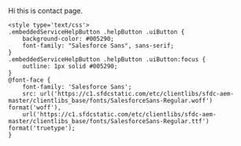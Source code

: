 <html>
  <body>
    Hi this is contact page.
 
    <style type='text/css'>
	.embeddedServiceHelpButton .helpButton .uiButton {
		background-color: #005290;
		font-family: "Salesforce Sans", sans-serif;
	}
	.embeddedServiceHelpButton .helpButton .uiButton:focus {
		outline: 1px solid #005290;
	}
	@font-face {
		font-family: 'Salesforce Sans';
		src: url('https://c1.sfdcstatic.com/etc/clientlibs/sfdc-aem-master/clientlibs_base/fonts/SalesforceSans-Regular.woff') format('woff'),
		url('https://c1.sfdcstatic.com/etc/clientlibs/sfdc-aem-master/clientlibs_base/fonts/SalesforceSans-Regular.ttf') format('truetype');
	}
</style>

<script type='text/javascript' src='https://service.force.com/embeddedservice/5.0/esw.min.js'></script>
<script type='text/javascript'>
	var initESW = function(gslbBaseURL) {
		embedded_svc.settings.displayHelpButton = true; //Or false
		embedded_svc.settings.language = ''; //For example, enter 'en' or 'en-US'

		//embedded_svc.settings.defaultMinimizedText = '...'; //(Defaults to Chat with an Expert)
		//embedded_svc.settings.disabledMinimizedText = '...'; //(Defaults to Agent Offline)

		//embedded_svc.settings.loadingText = ''; //(Defaults to Loading)
		//embedded_svc.settings.storageDomain = 'yourdomain.com'; //(Sets the domain for your deployment so that visitors can navigate subdomains during a chat session)

		// Settings for Chat
		//embedded_svc.settings.directToButtonRouting = function(prechatFormData) {
			// Dynamically changes the button ID based on what the visitor enters in the pre-chat form.
			// Returns a valid button ID.
		//};
		//embedded_svc.settings.prepopulatedPrechatFields = {}; //Sets the auto-population of pre-chat form fields
		
		embedded_svc.settings.prepopulatedPrechatFields = {
    FirstName: "John",
    LastName: "Doe",
    Email: "john.doe@salesforce.com",
    Subject: "Hello"
};
		
		//embedded_svc.settings.fallbackRouting = []; //An array of button IDs, user IDs, or userId_buttonId
		//embedded_svc.settings.offlineSupportMinimizedText = '...'; //(Defaults to Contact Us)

		embedded_svc.settings.enabledFeatures = ['LiveAgent'];
		embedded_svc.settings.entryFeature = 'LiveAgent';

		embedded_svc.init(
			'https://brave-goat-275838-dev-ed.my.salesforce.com',
			'https://gurinder-developer-edition.ap4.force.com',
			gslbBaseURL,
			'00D6F000001dd75',
			'Ursa_Major_Solar_Chat_Agents',
			{
				baseLiveAgentContentURL: 'https://c.la1-c2-hnd.salesforceliveagent.com/content',
				deploymentId: '5726F000000Xf0M',
				buttonId: '5736F000000XeZN',
				baseLiveAgentURL: 'https://d.la1-c2-hnd.salesforceliveagent.com/chat',
				eswLiveAgentDevName: 'Ursa_Major_Solar_Chat_Agents',
				isOfflineSupportEnabled: true
			}
		);
	};

	if (!window.embedded_svc) {
		var s = document.createElement('script');
		s.setAttribute('src', 'https://brave-goat-275838-dev-ed.my.salesforce.com/embeddedservice/5.0/esw.min.js');
		s.onload = function() {
			initESW(null);
		};
		document.body.appendChild(s);
	} else {
		initESW('https://service.force.com');
	}
</script>

	
<body>
</html>
